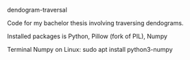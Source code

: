 dendogram-traversal

Code for my bachelor thesis involving traversing dendograms.

Installed packages is Python, Pillow (fork of PIL), Numpy


Terminal
Numpy on Linux:
sudo apt install python3-numpy


